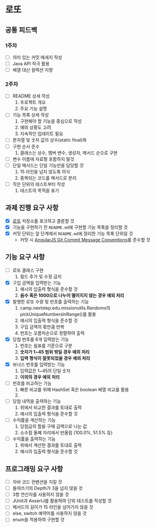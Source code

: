 # 로또

## 공통 피드백
### 1주차 
- [ ] 의미 있는 커밋 메세지 작성
- [ ] Java API 적극 활용
- [ ] 배열 대신 컬렉션 지향
### 2주차
- [ ] README 상세 작성
  1. 프로젝트 개요
  2. 주요 기능 설명
- [ ] 기능 목록 상세 작성
  1. 구현해야 할 기능을 중심으로 작성
  2. 예외 상황도 고려
  3. 지속적인 업데이트 필요
- [ ] 문자열 및 숫자 값의 상수(static final)화
- [ ] 구현 순서 준수
  1. 클래스는 상수, 멤버 변수, 생성자, 메서드 순으로 구현
- [ ] 변수 이름에 자료형 포함하지 말것
- [ ] 단일 메서드는 단일 기능만을 담당할 것
  1. 15 라인을 넘지 않도록 의식
  2. 중복되는 코드를 메서드로 분리
- [ ] 작은 단위의 테스트부터 작성
  1. 테스트의 목적을 표기

## 과제 진행 요구 사항

- [x] [로또](https://github.com/woowacourse-precourse/java-lotto-7) 저장소를 포크하고 클론할 것
- [x] 기능을 구현하기 전  `README.md`에 구현할 기능 목록을 정리할 것
- [x] 커밋 단위는 앞 단계에서  `README.md`에 정리한 기능 목록 단위일 것
    - 커밋 시 [AngularJS Git Commit Message Conventions](https://gist.github.com/stephenparish/9941e89d80e2bc58a153)를 준수할 것

## 기능 요구 사항

- [ ] 로또 클래스 구현
  1. 필드 추가 및 수정 금지
- [x] 구입 금액을 입력받는 기능
  1. 예시의 입출력 형식을 준수할 것
  2. **음수 혹은 1000으로 나누어 떨어지지 않는 경우 예외 처리**
- [x] 발행한 로또 수량 및 번호를 출력하는 기능
  1. camp.nextstep.edu.missionutils.Randoms의 pickUniqueNumbersInRange()를 활용
  2. 예시의 입출력 형식을 준수할 것
  3. 구입 금액의 몫만큼 반복
  4. 번호는 오름차순으로 정렬하여 출력
- [x] 당첨 번호를 6개 입력받는 기능
  1. 번호는 쉼표를 기준으로 구분
  2. **숫자가 1~45 범위 밖일 경우 예외 처리**
  3. **입력 형식이 잘못되었을 경우 예외 처리**
- [x] 보너스 번호를 입력받는 기능
  1. 입력값은 1~45의 단일 숫자
  2. **이외의 경우 예외 처리**
- [ ] 번호를 비교하는 기능
  1. 빠른 비교를 위해 HashSet 혹은 boolean 배열 비교를 활용
  2. 
- [ ] 당첨 내역을 출력하는 기능
  1. 위에서 비교한 결과를 토대로 출력
  2. 예시의 입출력 형식을 준수할 것
- [ ] 수익률을 계산하는 기능
  1. 당첨금의 합을 구매 금액으로 나눈 값
  2. 소수점 둘째 자리에서 반올림 (100.0%, 51.5% 등)
- [ ] 수익률을 출력하는 기능
  1. 위에서 계산한 결과를 토대로 출력
  2. 예시의 입출력 형식을 준수할 것

## 프로그래밍 요구 사항

- [ ] 자바 코드 컨벤션을 지킬 것
- [ ] 들여쓰기의 Depth가 3을 넘지 않을 것
- [ ] 3항 연산자를 사용하지 않을 것
- [ ] JUnit과 AssertJ를 활용하여 단위 테스트를 작성할 것
- [ ] 메서드의 길이가 15 라인을 넘어가지 않을 것
- [ ] else, switch 예약어를 사용하지 않을 것
- [ ] enum을 적용하여 구현할 것